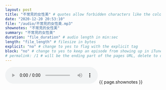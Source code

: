 ```yaml
---
layout: post
title: "不常見的女性美" # quotes allow forbidden characters like the colon
date: "2020-12-20 20:53:10"
file: "/audio/不常見的女性美.mp3"
shownotes: "不常見的女性美"
summary: "不常見的女性美"
duration: "file_duration" # audio length in min:sec
length: "file_length" # filesize in bytes
explicit: "no" # change to yes to flag with the explicit tag
block: "no" # change to yes to keep an episode from showing up in iTunes
# permalink: /1 # will be the ending part of the pages URL, delete to default to the title
---
```


<audio controls>
<source src="{{site.url}}{{site.baseurl}}{{ page.file }}" type="audio/x-mp3">
Your browser does not support the audio element.
</audio>
{{ page.shownotes }}
